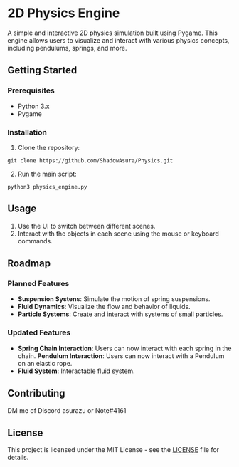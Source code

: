 # 2D Physics Engine

A simple and interactive 2D physics simulation built using Pygame. This engine allows users to visualize and interact with various physics concepts, including pendulums, springs, and more.

## Getting Started

### Prerequisites

- Python 3.x
- Pygame

### Installation

1. Clone the repository:

```
git clone https://github.com/ShadowAsura/Physics.git
```

2. Run the main script:

```
python3 physics_engine.py
```

## Usage

1. Use the UI to switch between different scenes.
2. Interact with the objects in each scene using the mouse or keyboard commands.

## Roadmap

### Planned Features

- **Suspension Systens**: Simulate the motion of spring suspensions.
- **Fluid Dynamics**: Visualize the flow and behavior of liquids.
- **Particle Systems**: Create and interact with systems of small particles.

### Updated Features

- **Spring Chain Interaction**: Users can now interact with each spring in the chain.
  **Pendulum Interaction**: Users can now interact with a Pendulum on an elastic rope.
- **Fluid System**: Interactable fluid system.

## Contributing

DM me of Discord asurazu or Note#4161

## License

This project is licensed under the MIT License - see the [LICENSE](LICENSE) file for details.
